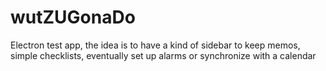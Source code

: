 # wutZUGonaDo
Electron test app, the idea is to have a kind of sidebar to keep memos, simple checklists, eventually set up alarms or synchronize with a calendar
